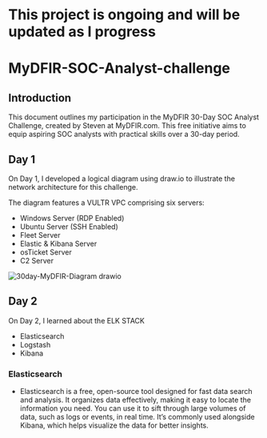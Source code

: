 # This project is ongoing and will be updated as I progress

# MyDFIR-SOC-Analyst-challenge

## Introduction

This document outlines my participation in the MyDFIR 30-Day SOC Analyst Challenge, created by Steven at MyDFIR.com. This free initiative aims to equip aspiring SOC analysts with practical skills over a 30-day period.

## Day 1
On Day 1, I developed a logical diagram using draw.io to illustrate the network architecture for this challenge.

The diagram features a VULTR VPC comprising six servers:

- Windows Server (RDP Enabled)
- Ubuntu Server (SSH Enabled)
- Fleet Server
- Elastic & Kibana Server
- osTicket Server
- C2 Server

![30day-MyDFIR-Diagram drawio](https://github.com/user-attachments/assets/98019d97-aff6-4206-ad70-0665732799a6)

## Day 2
On Day 2, I learned about the ELK STACK
- Elasticsearch
- Logstash
- Kibana

### Elasticsearch 
- Elasticsearch is a free, open-source tool designed for fast data search and analysis. It organizes data effectively, making it easy to locate the information you need. You can use it to sift through large volumes of data, such as logs or events, in real time. It’s commonly used alongside Kibana, which helps visualize the data for better insights.
<!--Logs from the Windows and Ubuntu servers will be forwarded to the Elastic & Kibana server via designated agents.


---

<details>
<summary> </summary>
